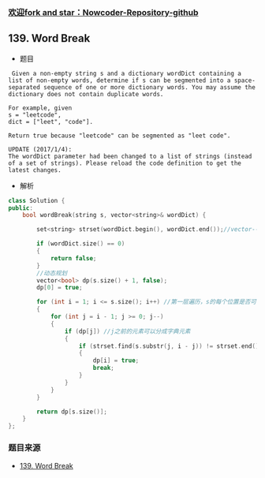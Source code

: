 ### [欢迎fork and star：Nowcoder-Repository-github](https://github.com/ranjiewwen/Nowcoder)

## 139. Word Break

- 题目

```
 Given a non-empty string s and a dictionary wordDict containing a list of non-empty words, determine if s can be segmented into a space-separated sequence of one or more dictionary words. You may assume the dictionary does not contain duplicate words.

For example, given
s = "leetcode",
dict = ["leet", "code"].

Return true because "leetcode" can be segmented as "leet code".

UPDATE (2017/1/4):
The wordDict parameter had been changed to a list of strings (instead of a set of strings). Please reload the code definition to get the latest changes. 

```

- 解析

```C++
class Solution {
public:
	bool wordBreak(string s, vector<string>& wordDict) {

		set<string> strset(wordDict.begin(), wordDict.end());//vector-->set

		if (wordDict.size() == 0)
		{
			return false;
		}
		//动态规划
		vector<bool> dp(s.size() + 1, false);
		dp[0] = true;

		for (int i = 1; i <= s.size(); i++) //第一层遍历，s的每个位置是否可分成字典元素
		{
			for (int j = i - 1; j >= 0; j--)
			{
				if (dp[j]) //j之前的元素可以分成字典元素
				{
					if (strset.find(s.substr(j, i - j)) != strset.end())
					{
						dp[i] = true;
						break;
					}
				}
			}
		}

		return dp[s.size()];
	}
};
```

### 题目来源

- [139. Word Break](https://leetcode.com/problems/word-break/description/)
